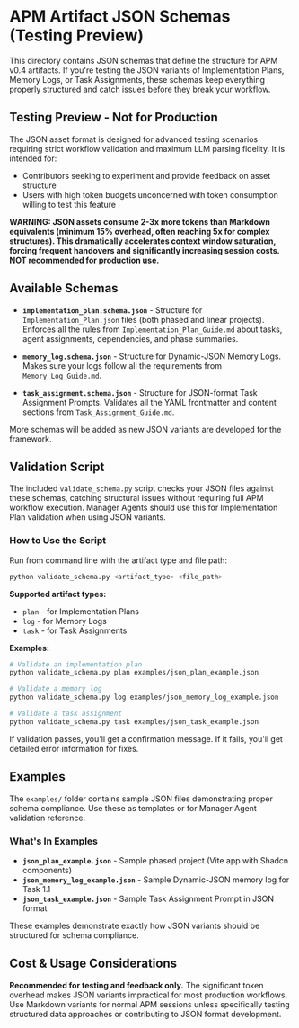 # APM Artifact JSON Schemas (Testing Preview)
This directory contains JSON schemas that define the structure for APM v0.4 artifacts. If you're testing the JSON variants of Implementation Plans, Memory Logs, or Task Assignments, these schemas keep everything properly structured and catch issues before they break your workflow.

## **Testing Preview - Not for Production**
The JSON asset format is designed for advanced testing scenarios requiring strict workflow validation and maximum LLM parsing fidelity. It is intended for:
- Contributors seeking to experiment and provide feedback on asset structure
- Users with high token budgets unconcerned with token consumption willing to test this feature

**WARNING: JSON assets consume 2-3x more tokens than Markdown equivalents (minimum 15% overhead, often reaching 5x for complex structures). This dramatically accelerates context window saturation, forcing frequent handovers and significantly increasing session costs. NOT recommended for production use.**

## Available Schemas
- **`implementation_plan.schema.json`** - Structure for `Implementation_Plan.json` files (both phased and linear projects). Enforces all the rules from `Implementation_Plan_Guide.md` about tasks, agent assignments, dependencies, and phase summaries.

- **`memory_log.schema.json`** - Structure for Dynamic-JSON Memory Logs. Makes sure your logs follow all the requirements from `Memory_Log_Guide.md`.

- **`task_assignment.schema.json`** - Structure for JSON-format Task Assignment Prompts. Validates all the YAML frontmatter and content sections from `Task_Assignment_Guide.md`.

More schemas will be added as new JSON variants are developed for the framework.

## Validation Script
The included `validate_schema.py` script checks your JSON files against these schemas, catching structural issues without requiring full APM workflow execution. Manager Agents should use this for Implementation Plan validation when using JSON variants.

### How to Use the Script
Run from command line with the artifact type and file path:
```bash
python validate_schema.py <artifact_type> <file_path>
```

**Supported artifact types:**
- `plan` - for Implementation Plans
- `log` - for Memory Logs  
- `task` - for Task Assignments

**Examples:**
```bash
# Validate an implementation plan
python validate_schema.py plan examples/json_plan_example.json

# Validate a memory log
python validate_schema.py log examples/json_memory_log_example.json

# Validate a task assignment
python validate_schema.py task examples/json_task_example.json
```

If validation passes, you'll get a confirmation message. If it fails, you'll get detailed error information for fixes.

## Examples
The `examples/` folder contains sample JSON files demonstrating proper schema compliance. Use these as templates or for Manager Agent validation reference.

### What's In Examples
- **`json_plan_example.json`** - Sample phased project (Vite app with Shadcn components)
- **`json_memory_log_example.json`** - Sample Dynamic-JSON memory log for Task 1.1
- **`json_task_example.json`** - Sample Task Assignment Prompt in JSON format

These examples demonstrate exactly how JSON variants should be structured for schema compliance.

## Cost & Usage Considerations
**Recommended for testing and feedback only.** The significant token overhead makes JSON variants impractical for most production workflows. Use Markdown variants for normal APM sessions unless specifically testing structured data approaches or contributing to JSON format development.